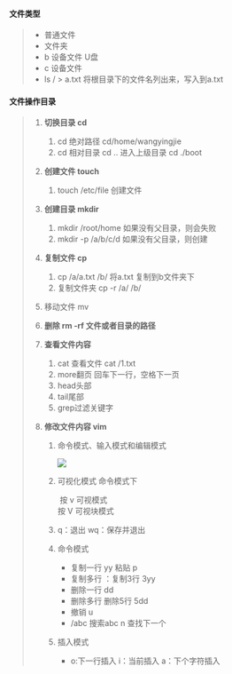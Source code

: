 #### 文件类型

> - 普通文件
> - 文件夹
> - b 设备文件 U盘
> - c 设备文件
> - ls   /   >   a.txt   将根目录下的文件名列出来，写入到a.txt



#### 文件操作目录

> 1. **切换目录 cd**
>
>    1. cd 绝对路径      cd/home/wangyingjie
>    2. cd 相对目录      cd  ..  进入上级目录    cd ./boot  
>
> 2. **创建文件 touch**
>
>    1. touch /etc/file   创建文件
>
>       
>
> 3. **创建目录 mkdir**
>
>    1. mkdir  /root/home  如果没有父目录，则会失败
>    2. mkdir -p /a/b/c/d  如果没有父目录，则创建
>    
> 4. **复制文件 cp**
>
>    1. cp  /a/a.txt   /b/   将a.txt 复制到b文件夹下
>    2. 复制文件夹  cp   -r   /a/   /b/
>
> 5. 移动文件  mv
>
> 6. **删除  rm -rf  文件或者目录的路径**
>
> 7. **查看文件内容**
>
>    1. cat 查看文件 cat /1.txt
>    2. more翻页 回车下一行，空格下一页
>    3. head头部
>    4. tail尾部
>    5. grep过滤关键字
>
> 8. **修改文件内容 vim**
>
>    1. 命令模式、输入模式和编辑模式
>
>       ![](https://gitee.com/JiShuXiaoDang/Image/raw/master/linux/vim%E7%9A%84%E4%B8%89%E7%A7%8D%E6%A8%A1%E5%BC%8F.jpg)
>
>    2. 可视化模式 命令模式下
>
>       ​	按 v 可视模式  
>       ​    按 V 可视块模式
>
>    3. q：退出   wq：保存并退出
>
>    4. 命令模式
>       - 复制一行  yy    粘贴 p
>       - 复制多行  ：复制3行 3yy  
>       - 删除一行  dd
>       - 删除多行  删除5行  5dd
>       - 撤销  u
>       - /abc  搜索abc    n 查找下一个
>
>    5. 插入模式
>
>       - o:下一行插入  i：当前插入  a：下个字符插入

​		


